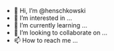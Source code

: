 - 👋 Hi, I’m @henschkowski
- 👀 I’m interested in ...
- 🌱 I’m currently learning ...
- 💞️ I’m looking to collaborate on ...
- 📫 How to reach me ...

<!---
henschkowski/henschkowski is a ✨ special ✨ repository because its `README.md` (this file) appears on your GitHub profile.
You can click the Preview link to take a look at your changes.
--->
